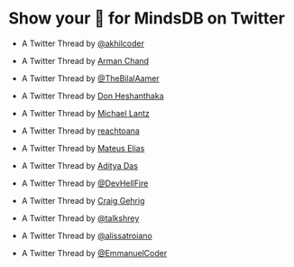 # Show your 💚 for MindsDB on Twitter

- A Twitter Thread by [@akhilcoder](https://twitter.com/akhilcoder/status/1581641683300937731)

- A Twitter Thread by [Arman Chand](https://twitter.com/arman74895017/status/1580463741581524992?s=20&t=gv9DHRwSpBHUbobDv8zZLw)

- A Twitter Thread by [@TheBilalAamer](https://twitter.com/TheBilalAamer/status/1577646790869852161)

- A Twitter Thread by [Don Heshanthaka](https://twitter.com/DonHeshanthaka/status/1577702467428417538?s=20&t=wbBhPCbIVKcDh8Gf8_fykg)

- A Twitter Thread by [Michael Lantz](https://twitter.com/MichaelLantzIST/status/1577794052673703938)

- A Twitter Thread by [reachtoana](https://twitter.com/reachtoana/status/1578117675229728768)

- A Twitter Thread by [Mateus Elias](https://twitter.com/mateuseliaas/status/1578150552659107840)

- A Twitter Thread by [Aditya Das](https://twitter.com/ADITYA90546170/status/1578227619396726784?t=vMgXWKje0d7czZDe8d3qJQ&s=03)

- A Twitter Thread by [@DevHellFire](https://twitter.com/DevHellfire/status/1580132923025788929)

- A Twitter Thread by [Craig Gehrig](https://twitter.com/CraigGehrig/status/1579322580347109376)

- A Twitter Thread by [@talkshrey](https://twitter.com/talkshrey/status/1580204446578941952)

- A Twitter Thread by [@alissatroiano](https://twitter.com/alissamtroiano/status/1580675689724145665?s=20&t=rGANm3YrKzbBKYb-Vh2Z9Q)

- A Twitter Thread by [@EmmanuelCoder](https://twitter.com/EmmanuelCoder/status/1580609518362558466)


